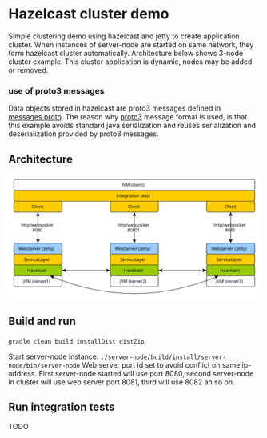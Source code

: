# Hazelcast cluster demo
Simple clustering demo using hazelcast and jetty to create application cluster.
When instances of server-node are started on same network, they form hazelcast cluster automatically.
Architecture below shows 3-node cluster example. This cluster application is dynamic, nodes may be added or removed.

### use of proto3 messages
Data objects stored in hazelcast are proto3 messages defined in [messages.proto](common/src/main/proto/messages.proto).
The reason why [proto3](https://developers.google.com/protocol-buffers/docs/proto3) message format is used,
is that this example avoids standard java serialization and reuses serialization and deserialization provided by proto3 messages.

## Architecture
![](docs/architecture-01.svg)


## Build and run
```gradle clean build installDist distZip```

Start server-node instance.
```./server-node/build/install/server-node/bin/server-node```
Web server port id set to avoid conflict on same ip-address.
First server-node started will use port 8080, second server-node in cluster will use web server port 8081,
third will use 8082 an so on.

## Run integration tests
TODO

